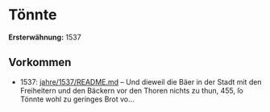 # Tönnte

**Ersterwähnung:** 1537

## Vorkommen
- 1537: [jahre/1537/README.md](../jahre/1537/README.md) – Und dieweil die Bäer in der Stadt mit den Freiheitern
und den Bäckern vor den Thoren nichts zu thun, 455, ſo
Tönnte wohl zu geringes Brot vo...
